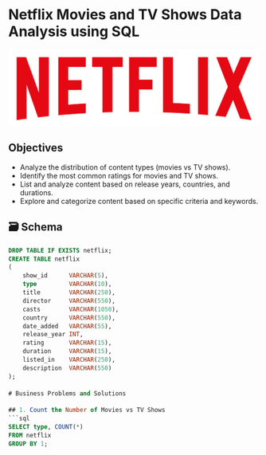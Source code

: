 # Netflix Movies and TV Shows Data Analysis using SQL

![Netflix Logo](https://github.com/KushalDevraj/netflix_sql_project/blob/main/Netfliximage.png)

## Objectives

- Analyze the distribution of content types (movies vs TV shows).
- Identify the most common ratings for movies and TV shows.
- List and analyze content based on release years, countries, and durations.
- Explore and categorize content based on specific criteria and keywords.

## 🗃️ Schema

```sql
DROP TABLE IF EXISTS netflix;
CREATE TABLE netflix
(
    show_id      VARCHAR(5),
    type         VARCHAR(10),
    title        VARCHAR(250),
    director     VARCHAR(550),
    casts        VARCHAR(1050),
    country      VARCHAR(550),
    date_added   VARCHAR(55),
    release_year INT,
    rating       VARCHAR(15),
    duration     VARCHAR(15),
    listed_in    VARCHAR(250),
    description  VARCHAR(550)
);

# Business Problems and Solutions

## 1. Count the Number of Movies vs TV Shows
```sql
SELECT type, COUNT(*) 
FROM netflix 
GROUP BY 1;
